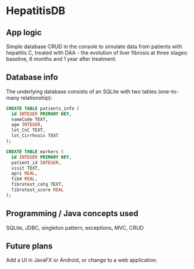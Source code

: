 # HepatitisDB

## App logic
Simple database CRUD in the console to simulate data from patients with hepatitis C, treated with DAA - the evolution of liver fibrosis at three stages: baseline, 6 months and 1 year after treatment.

## Database info
The underlying database consists of an SQLite with two tables (one-to-many relationship):   

```sql
CREATE TABLE patients_info (
  id INTEGER PRIMARY KEY, 
  nameCode TEXT, 
  age INTEGER, 
  lot_CnC TEXT, 
  lot_Cirrhosis TEXT
);

CREATE TABLE markers (
  id INTEGER PRIMARY KEY, 
  patient_id INTEGER, 
  visit TEXT, 
  apri REAL, 
  fib4 REAL, 
  fibrotest_catg TEXT, 
  fibrotest_score REAL
);
```

## Programming / Java concepts used
SQLite, JDBC, singleton pattern, exceptions, MVC, CRUD

## Future plans
Add a UI in JavaFX or Android, or change to a web application.
